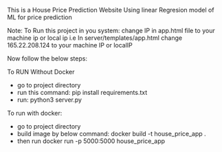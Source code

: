 This is a House Price Prediction Website Using linear Regresion model of ML for price prediction

Note: To Run this project in you system:
change IP in app.html file to your machine ip or local ip
i.e In  server/templates/app.html
change 165.22.208.124 to your machine IP or localIP 

Now follow the below steps:

To RUN Without Docker
* go to project directory
* run  this command:
pip install requirements.txt
* run:
    python3 server.py

To run with docker:

* go to project directory
* build image by below command:
    docker build -t house_price_app .
* then run
   docker run -p 5000:5000 house_price_app
